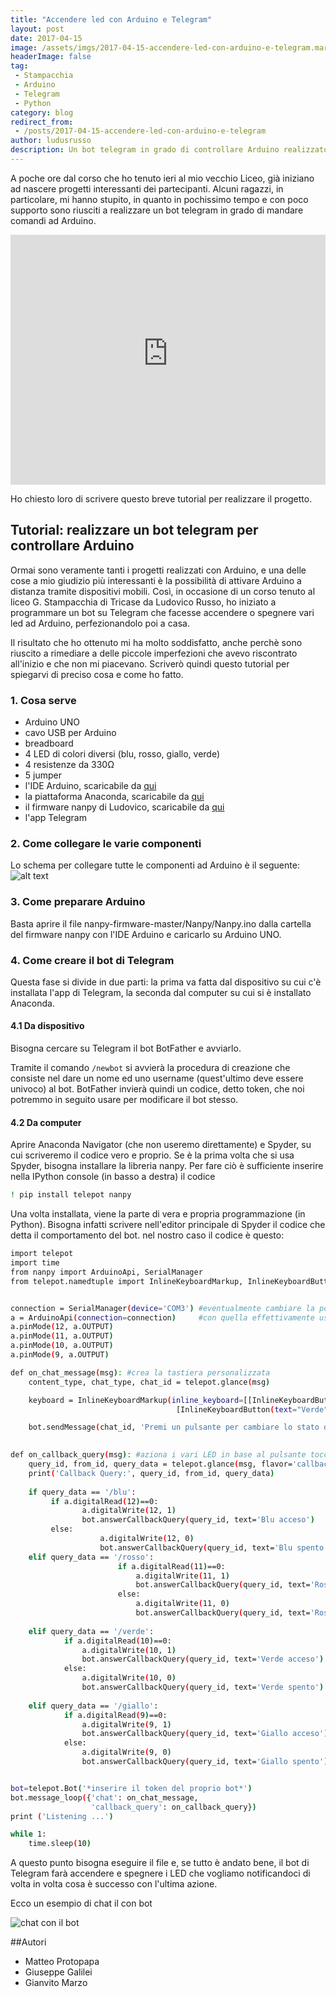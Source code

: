```yaml
---
title: "Accendere led con Arduino e Telegram"
layout: post
date: 2017-04-15
image: /assets/imgs/2017-04-15-accendere-led-con-arduino-e-telegram.markdown/telegram_esempio.png?raw=true
headerImage: false
tag:
 - Stampacchia
 - Arduino
 - Telegram
 - Python
category: blog
redirect_from:
 - /posts/2017-04-15-accendere-led-con-arduino-e-telegram
author: ludusrusso
description: Un bot telegram in grado di controllare Arduino realizzato da 3 ragazzi del Liceo Stampacchia
---
```


A poche ore dal corso che ho tenuto ieri al mio vecchio Liceo, già iniziano ad nascere progetti interessanti dei partecipanti. Alcuni ragazzi, in particolare, mi hanno stupito, in quanto in pochissimo tempo e con poco supporto sono riusciti a realizzare un bot telegram in grado di mandare comandi ad Arduino. 

<iframe width="100%" height="400px" src="https://www.youtube-nocookie.com/embed/PHGNhq8j1JU" frameborder="0" allowfullscreen></iframe>


Ho chiesto loro di scrivere questo breve tutorial per realizzare il progetto.

## Tutorial: realizzare un bot telegram per controllare Arduino

Ormai sono veramente tanti i progetti realizzati con Arduino, e una delle cose a mio giudizio più interessanti è la possibilità di attivare Arduino a distanza tramite dispositivi mobili. Così, in occasione di un corso tenuto al liceo G. Stampacchia di Tricase da Ludovico Russo, ho iniziato a programmare un bot su Telegram che facesse accendere o spegnere vari led ad Arduino, perfezionandolo poi a casa.

Il risultato che ho ottenuto mi ha molto soddisfatto, anche perchè sono riuscito a rimediare a delle piccole imperfezioni che avevo riscontrato all'inizio e che non mi piacevano. Scriverò quindi questo tutorial per spiegarvi di preciso cosa e come ho fatto.

### 1. Cosa serve

  - Arduino UNO
  - cavo USB per Arduino
  - breadboard
  - 4 LED di colori diversi (blu, rosso, giallo, verde)
  - 4 resistenze da 330Ω
  - 5 jumper
  - l'IDE Arduino, scaricabile da [qui](https://www.arduino.cc/en/main/software)
  - la piattaforma Anaconda, scaricabile da [qui](https://www.continuum.io/downloads)
  - il firmware nanpy di Ludovico, scaricabile da [qui](https://github.com/ludusrusso/nanpy-firmware)
  - l'app Telegram

### 2. Come collegare le varie componenti
Lo schema per collegare tutte le componenti ad Arduino è il seguente:
![alt text](/assets/imgs/2017-04-15-accendere-led-con-arduino-e-telegram.markdown/telegram_ele.jpeg?raw=true)

### 3. Come preparare Arduino
Basta aprire il file nanpy-firmware-master/Nanpy/Nanpy.ino dalla cartella del firmware nanpy con l'IDE Arduino e caricarlo su Arduino UNO.

### 4. Come creare il bot di Telegram

Questa fase si divide in due parti: la prima va fatta dal dispositivo su cui c'è installata l'app di Telegram, la seconda dal computer su cui si è installato Anaconda.

#### 4.1 Da dispositivo

Bisogna cercare su Telegram il bot BotFather e avviarlo. 

Tramite il comando `/newbot` si avvierà la procedura di creazione che consiste nel dare un nome ed uno username (quest'ultimo deve essere univoco) al bot. BotFather invierà quindi un codice, detto token, che noi potremmo in seguito usare per modificare il bot stesso.

#### 4.2 Da computer

Aprire Anaconda Navigator (che non useremo direttamente) e Spyder, su cui scriveremo il codice vero e proprio.
Se è la prima volta che si usa Spyder, bisogna installare la libreria nanpy. Per fare ciò è sufficiente inserire nella IPython console (in basso a destra) il codice

```sh
! pip install telepot nanpy
```

Una volta installata, viene la parte di vera e propria programmazione (in Python). Bisogna infatti scrivere nell'editor principale di Spyder il codice che detta il comportamento del bot. nel nostro caso il codice è questo:

```sh
import telepot
import time
from nanpy import ArduinoApi, SerialManager
from telepot.namedtuple import InlineKeyboardMarkup, InlineKeyboardButton


connection = SerialManager(device='COM3') #eventualmente cambiare la porta COM3 
a = ArduinoApi(connection=connection)     #con quella effettivamente usata
a.pinMode(12, a.OUTPUT)
a.pinMode(11, a.OUTPUT)
a.pinMode(10, a.OUTPUT)
a.pinMode(9, a.OUTPUT)

def on_chat_message(msg): #crea la tastiera personalizzata
    content_type, chat_type, chat_id = telepot.glance(msg)

    keyboard = InlineKeyboardMarkup(inline_keyboard=[[InlineKeyboardButton(text="Blu", callback_data='/blu'), InlineKeyboardButton(text="Rosso", callback_data='/rosso')],
                                     [InlineKeyboardButton(text="Verde", callback_data='/verde'), InlineKeyboardButton(text="Giallo", callback_data='/giallo')]])

    bot.sendMessage(chat_id, 'Premi un pulsante per cambiare lo stato del led corrispondente', reply_markup=keyboard)
            

def on_callback_query(msg): #aziona i vari LED in base al pulsante toccato
    query_id, from_id, query_data = telepot.glance(msg, flavor='callback_query')
    print('Callback Query:', query_id, from_id, query_data)
    
    if query_data == '/blu':
         if a.digitalRead(12)==0:
                a.digitalWrite(12, 1)
                bot.answerCallbackQuery(query_id, text='Blu acceso')
         else:
                    a.digitalWrite(12, 0)
                    bot.answerCallbackQuery(query_id, text='Blu spento')
    elif query_data == '/rosso':
                        if a.digitalRead(11)==0:
                            a.digitalWrite(11, 1)
                            bot.answerCallbackQuery(query_id, text='Rosso acceso')
                        else:
                            a.digitalWrite(11, 0)
                            bot.answerCallbackQuery(query_id, text='Rosso spento')
                
    elif query_data == '/verde':
            if a.digitalRead(10)==0:
                a.digitalWrite(10, 1)
                bot.answerCallbackQuery(query_id, text='Verde acceso')
            else:
                a.digitalWrite(10, 0)
                bot.answerCallbackQuery(query_id, text='Verde spento')
                
    elif query_data == '/giallo':
            if a.digitalRead(9)==0:
                a.digitalWrite(9, 1)
                bot.answerCallbackQuery(query_id, text='Giallo acceso')
            else:
                a.digitalWrite(9, 0)
                bot.answerCallbackQuery(query_id, text='Giallo spento')


bot=telepot.Bot('*inserire il token del proprio bot*')
bot.message_loop({'chat': on_chat_message,
                  'callback_query': on_callback_query})
print ('Listening ...')

while 1:
    time.sleep(10)

```

A questo punto bisogna eseguire il file e, se tutto è andato bene, il bot di Telegram farà accendere e spegnere i LED che vogliamo notificandoci di volta in volta cosa è successo con l'ultima azione.

Ecco un esempio di chat il con bot

![chat con il bot](/assets/imgs/2017-04-15-accendere-led-con-arduino-e-telegram.markdown/telegram_ui.jpeg?raw=true)

##Autori

- Matteo Protopapa
- Giuseppe Galilei
- Gianvito Marzo